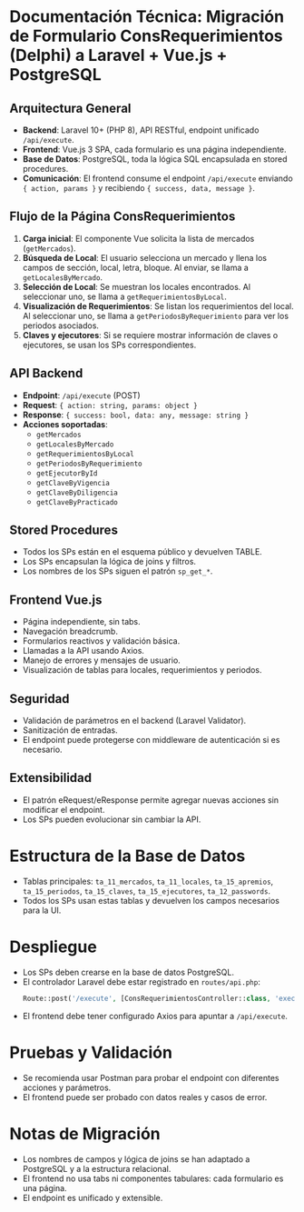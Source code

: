 # Documentación Técnica: Migración de Formulario ConsRequerimientos (Delphi) a Laravel + Vue.js + PostgreSQL

## Arquitectura General
- **Backend**: Laravel 10+ (PHP 8), API RESTful, endpoint unificado `/api/execute`.
- **Frontend**: Vue.js 3 SPA, cada formulario es una página independiente.
- **Base de Datos**: PostgreSQL, toda la lógica SQL encapsulada en stored procedures.
- **Comunicación**: El frontend consume el endpoint `/api/execute` enviando `{ action, params }` y recibiendo `{ success, data, message }`.

## Flujo de la Página ConsRequerimientos
1. **Carga inicial**: El componente Vue solicita la lista de mercados (`getMercados`).
2. **Búsqueda de Local**: El usuario selecciona un mercado y llena los campos de sección, local, letra, bloque. Al enviar, se llama a `getLocalesByMercado`.
3. **Selección de Local**: Se muestran los locales encontrados. Al seleccionar uno, se llama a `getRequerimientosByLocal`.
4. **Visualización de Requerimientos**: Se listan los requerimientos del local. Al seleccionar uno, se llama a `getPeriodosByRequerimiento` para ver los periodos asociados.
5. **Claves y ejecutores**: Si se requiere mostrar información de claves o ejecutores, se usan los SPs correspondientes.

## API Backend
- **Endpoint**: `/api/execute` (POST)
- **Request**: `{ action: string, params: object }`
- **Response**: `{ success: bool, data: any, message: string }`
- **Acciones soportadas**:
  - `getMercados`
  - `getLocalesByMercado`
  - `getRequerimientosByLocal`
  - `getPeriodosByRequerimiento`
  - `getEjecutorById`
  - `getClaveByVigencia`
  - `getClaveByDiligencia`
  - `getClaveByPracticado`

## Stored Procedures
- Todos los SPs están en el esquema público y devuelven TABLE.
- Los SPs encapsulan la lógica de joins y filtros.
- Los nombres de los SPs siguen el patrón `sp_get_*`.

## Frontend Vue.js
- Página independiente, sin tabs.
- Navegación breadcrumb.
- Formularios reactivos y validación básica.
- Llamadas a la API usando Axios.
- Manejo de errores y mensajes de usuario.
- Visualización de tablas para locales, requerimientos y periodos.

## Seguridad
- Validación de parámetros en el backend (Laravel Validator).
- Sanitización de entradas.
- El endpoint puede protegerse con middleware de autenticación si es necesario.

## Extensibilidad
- El patrón eRequest/eResponse permite agregar nuevas acciones sin modificar el endpoint.
- Los SPs pueden evolucionar sin cambiar la API.

# Estructura de la Base de Datos
- Tablas principales: `ta_11_mercados`, `ta_11_locales`, `ta_15_apremios`, `ta_15_periodos`, `ta_15_claves`, `ta_15_ejecutores`, `ta_12_passwords`.
- Todos los SPs usan estas tablas y devuelven los campos necesarios para la UI.

# Despliegue
- Los SPs deben crearse en la base de datos PostgreSQL.
- El controlador Laravel debe estar registrado en `routes/api.php`:
  ```php
  Route::post('/execute', [ConsRequerimientosController::class, 'execute']);
  ```
- El frontend debe tener configurado Axios para apuntar a `/api/execute`.

# Pruebas y Validación
- Se recomienda usar Postman para probar el endpoint con diferentes acciones y parámetros.
- El frontend puede ser probado con datos reales y casos de error.

# Notas de Migración
- Los nombres de campos y lógica de joins se han adaptado a PostgreSQL y a la estructura relacional.
- El frontend no usa tabs ni componentes tabulares: cada formulario es una página.
- El endpoint es unificado y extensible.

